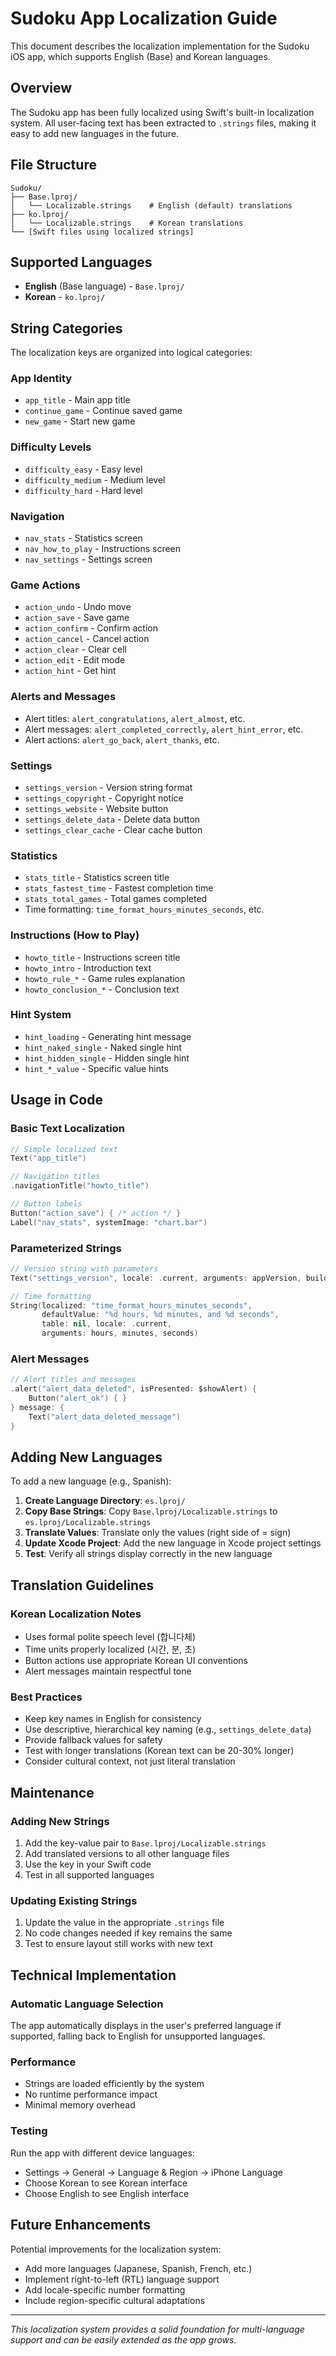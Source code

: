 # Sudoku App Localization Guide

This document describes the localization implementation for the Sudoku iOS app, which supports English (Base) and Korean languages.

## Overview

The Sudoku app has been fully localized using Swift's built-in localization system. All user-facing text has been extracted to `.strings` files, making it easy to add new languages in the future.

## File Structure

```
Sudoku/
├── Base.lproj/
│   └── Localizable.strings    # English (default) translations
├── ko.lproj/
│   └── Localizable.strings    # Korean translations
└── [Swift files using localized strings]
```

## Supported Languages

- **English** (Base language) - `Base.lproj/`
- **Korean** - `ko.lproj/`

## String Categories

The localization keys are organized into logical categories:

### App Identity
- `app_title` - Main app title
- `continue_game` - Continue saved game
- `new_game` - Start new game

### Difficulty Levels  
- `difficulty_easy` - Easy level
- `difficulty_medium` - Medium level
- `difficulty_hard` - Hard level

### Navigation
- `nav_stats` - Statistics screen
- `nav_how_to_play` - Instructions screen
- `nav_settings` - Settings screen

### Game Actions
- `action_undo` - Undo move
- `action_save` - Save game
- `action_confirm` - Confirm action
- `action_cancel` - Cancel action
- `action_clear` - Clear cell
- `action_edit` - Edit mode
- `action_hint` - Get hint

### Alerts and Messages
- Alert titles: `alert_congratulations`, `alert_almost`, etc.
- Alert messages: `alert_completed_correctly`, `alert_hint_error`, etc.
- Alert actions: `alert_go_back`, `alert_thanks`, etc.

### Settings
- `settings_version` - Version string format
- `settings_copyright` - Copyright notice
- `settings_website` - Website button
- `settings_delete_data` - Delete data button
- `settings_clear_cache` - Clear cache button

### Statistics  
- `stats_title` - Statistics screen title
- `stats_fastest_time` - Fastest completion time
- `stats_total_games` - Total games completed
- Time formatting: `time_format_hours_minutes_seconds`, etc.

### Instructions (How to Play)
- `howto_title` - Instructions screen title
- `howto_intro` - Introduction text
- `howto_rule_*` - Game rules explanation
- `howto_conclusion_*` - Conclusion text

### Hint System
- `hint_loading` - Generating hint message
- `hint_naked_single` - Naked single hint
- `hint_hidden_single` - Hidden single hint
- `hint_*_value` - Specific value hints

## Usage in Code

### Basic Text Localization
```swift
// Simple localized text
Text("app_title")

// Navigation titles
.navigationTitle("howto_title")

// Button labels
Button("action_save") { /* action */ }
Label("nav_stats", systemImage: "chart.bar")
```

### Parameterized Strings
```swift
// Version string with parameters
Text("settings_version", locale: .current, arguments: appVersion, buildVersion)

// Time formatting
String(localized: "time_format_hours_minutes_seconds", 
       defaultValue: "%d hours, %d minutes, and %d seconds",
       table: nil, locale: .current, 
       arguments: hours, minutes, seconds)
```

### Alert Messages
```swift
// Alert titles and messages
.alert("alert_data_deleted", isPresented: $showAlert) {
    Button("alert_ok") { }
} message: {
    Text("alert_data_deleted_message")
}
```

## Adding New Languages

To add a new language (e.g., Spanish):

1. **Create Language Directory**: `es.lproj/`
2. **Copy Base Strings**: Copy `Base.lproj/Localizable.strings` to `es.lproj/Localizable.strings`
3. **Translate Values**: Translate only the values (right side of = sign)
4. **Update Xcode Project**: Add the new language in Xcode project settings
5. **Test**: Verify all strings display correctly in the new language

## Translation Guidelines

### Korean Localization Notes
- Uses formal polite speech level (합니다체)
- Time units properly localized (시간, 분, 초)
- Button actions use appropriate Korean UI conventions
- Alert messages maintain respectful tone

### Best Practices
- Keep key names in English for consistency
- Use descriptive, hierarchical key naming (e.g., `settings_delete_data`)
- Provide fallback values for safety
- Test with longer translations (Korean text can be 20-30% longer)
- Consider cultural context, not just literal translation

## Maintenance

### Adding New Strings
1. Add the key-value pair to `Base.lproj/Localizable.strings`
2. Add translated versions to all other language files
3. Use the key in your Swift code
4. Test in all supported languages

### Updating Existing Strings
1. Update the value in the appropriate `.strings` file
2. No code changes needed if key remains the same
3. Test to ensure layout still works with new text

## Technical Implementation

### Automatic Language Selection
The app automatically displays in the user's preferred language if supported, falling back to English for unsupported languages.

### Performance
- Strings are loaded efficiently by the system
- No runtime performance impact
- Minimal memory overhead

### Testing
Run the app with different device languages:
- Settings → General → Language & Region → iPhone Language
- Choose Korean to see Korean interface
- Choose English to see English interface

## Future Enhancements

Potential improvements for the localization system:
- Add more languages (Japanese, Spanish, French, etc.)
- Implement right-to-left (RTL) language support
- Add locale-specific number formatting
- Include region-specific cultural adaptations

---

*This localization system provides a solid foundation for multi-language support and can be easily extended as the app grows.*